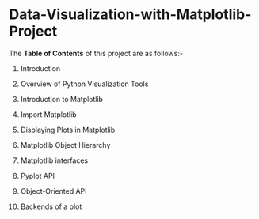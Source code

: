 # Data-Visualization-with-Matplotlib-Project


The **Table of Contents** of this project are as follows:-



1.	Introduction

2.	Overview of Python Visualization Tools

3.	Introduction to Matplotlib

4.	Import Matplotlib

5.	Displaying Plots in Matplotlib

6.	Matplotlib Object Hierarchy

7.	Matplotlib interfaces

8.	Pyplot API

9.	Object-Oriented API

10.	Backends of a plot
